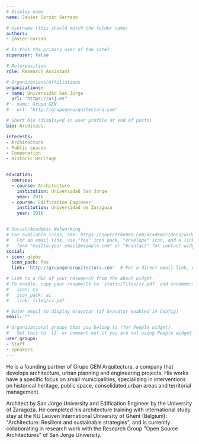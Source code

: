 ```yaml
---
# Display name
name: Javier Corzán Serrano

# Username (this should match the folder name)
authors:
- javier-corzan

# Is this the primary user of the site?
superuser: false

# Role/position
role: Research Assistant

# Organizations/Affiliations
organizations:
- name: Universidad San Jorge
  url: "https://usj.es"
# - name: Grupo GEN
#   url: "http://grupogenarquitectura.com"

# Short bio (displayed in user profile at end of posts)
bio: Architect.

interests:
- Architecture
- Public spaces
- Cooperation
- Historic Heritage


education:
  courses:
  - course: Architecture
    institution: Universidad San Jorge
    year: 2016
  - course: Edification Engineer
    institution: Universidad de Zaragoza
    year: 2016


# Social/Academic Networking
# For available icons, see: https://sourcethemes.com/academic/docs/widgets/#icons
#   For an email link, use "fas" icon pack, "envelope" icon, and a link in the
#   form "mailto:your-email@example.com" or "#contact" for contact widget.
social:
- icon: globe
  icon_pack: fas
  link: 'http://grupogenarquitectura.com'  # For a direct email link, use "mailto:test@example.org".

# Link to a PDF of your resume/CV from the About widget.
# To enable, copy your resume/CV to `static/files/cv.pdf` and uncomment the lines below.
# - icon: cv
#   icon_pack: ai
#   link: files/cv.pdf

# Enter email to display Gravatar (if Gravatar enabled in Config)
email: ""

# Organizational groups that you belong to (for People widget)
#   Set this to `[]` or comment out if you are not using People widget.
user_groups:
- Staff
- Speakers
---
```


He is a founding partner of Grupo GEN Arquitectura, a company that develops architecture, urban planning and engineering projects. His works have a specific focus on small municipalities, specializing in interventions on historical heritage, public space, consolidated urban areas and territorial management.

Architect by San Jorge University and Edification Engineer by the University of Zaragoza. He completed his architecture training with international study stay at the KU Leuven International University of Ghent (Belgium): "Architecture: Resilient and sustainable strategies", and is currently collaborating in research work with the Research Group "Open Source Architectures" of San Jorge University.
